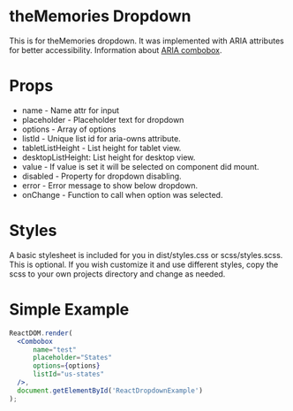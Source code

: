 # theMemories Dropdown

This is for theMemories dropdown.
It was implemented with ARIA attributes for better accessibility.
Information about [ARIA combobox](https://rawgit.com/w3c/aria-practices/master/aria-practices-DeletedSectionsArchive.html#combobox).

# Props

* name - Name attr for input
* placeholder - Placeholder text for dropdown
* options - Array of options
* listId - Unique list id for aria-owns attribute.
* tabletListHeight - List height for tablet view.
* desktopListHeight: List height for desktop view.
* value - If value is set it will be selected on component did mount.
* disabled - Property for dropdown disabling.
* error - Error message to show below dropdown.
* onChange - Function to call when option was selected.

# Styles

A basic stylesheet is included for you in dist/styles.css or scss/styles.scss. This is optional. If you wish customize it and use different styles, copy the scss to your own projects directory and change as needed.

# Simple Example

```jsx
ReactDOM.render(
  <Combobox
      name="test"
      placeholder="States"
      options={options}
      listId="us-states"
  />,
  document.getElementById('ReactDropdownExample')
);
```